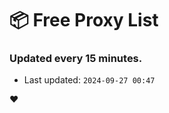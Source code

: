 # :package: Free Proxy List
### Updated every 15 minutes.

- Last updated: `2024-09-27 00:47`

:heart:
